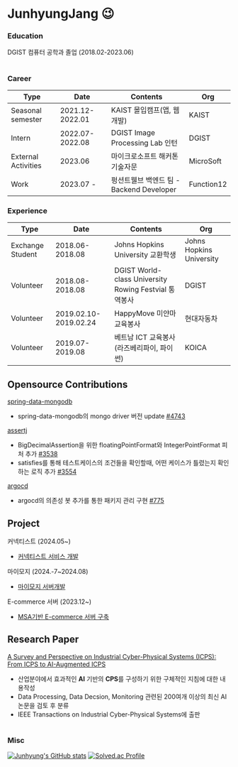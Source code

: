 # JunhyungJang 😉
### Education
DGIST 컴퓨터 공학과 졸업 (2018.02-2023.06)


#
### Career  
|Type|Date|Contents|Org|
|---|---|---|---|
|Seasonal semester|2021.12-2022.01|KAIST 몰입캠프(앱, 웹 개발)|KAIST|
|Intern|2022.07-2022.08|DGIST Image Processing Lab 인턴|DGIST|
|External Activities|2023.06|마이크로소프트 해커톤 기술자문|MicroSoft|
|Work|2023.07 - |펑션트웰브 백엔드 팀 - Backend Developer|Function12|

### Experience

|Type|Date|Contents|Org|
|---|---|---|---|
|Exchange Student|2018.06-2018.08|Johns Hopkins University 교환학생|Johns Hopkins University|
|Volunteer|2018.08-2018.08|DGIST World-class University Rowing Festvial 통역봉사|DGIST|
|Volunteer|2019.02.10-2019.02.24|HappyMove 미얀마 교육봉사 |현대자동차|
|Volunteer|2019.07-2019.08|베트남 ICT 교육봉사(라즈베리파이, 파이썬)|KOICA|

## Opensource Contributions

[spring-data-mongodb](https://github.com/spring-projects/spring-data-mongodb)
- spring-data-mongodb의 mongo driver 버전 update [#4743](https://github.com/spring-projects/spring-data-mongodb/pull/4743)

[assertj](https://github.com/assertj)
- BigDecimalAssertion을 위한 floatingPointFormat와 IntegerPointFormat 피처 추가 [#3538](https://github.com/assertj/assertj/pull/3538)
- satisfies를 통해 테스트케이스의 조건들을 확인할때, 어떤 케이스가 틀렸는지 확인하는 로직 추가 [#3554](https://github.com/assertj/assertj/pull/3554)

[argocd](https://github.com/argoproj/argo-cd)
- argocd의 의존성 봇 추가를 통한 패키지 관리 구현 [#775](https://github.com/argoproj-labs/argocd-image-updater/pull/775)


## Project

커넥티스트 (2024.05~)
- [커넥티스트 서비스 개발](https://github.com/connetist/connectist-backend)

마이모지 (2024.-7~2024.08)
- [마이모지 서버개발](https://github.com/407ten006/emotions-backend)

E-commerce 서버 (2023.12~)
- [MSA기반 E-commerce 서버 구축](https://github.com/JunHyungJang/spring_msa_server_refactor)


## Research Paper
[A Survey and Perspective on Industrial Cyber-Physical Systems (ICPS): From ICPS to AI-Augmented ICPS](https://ieeexplore.ieee.org/document/10285426)

- 산업분야에서 효과적인 **AI** 기반의 **CPS**를 구성하기 위한 구체적인 지침에 대한 내용작성
- Data Processing, Data Decsion, Monitoring 관련된 200여개 이상의 최신 AI논문을 검토 후 분류
- IEEE Transactions on Industrial Cyber-Physical Systems에 출판
  


</div>

#
### Misc
[![Junhyung's GitHub stats](https://github-readme-stats.vercel.app/api?username=junhyungjang)](https://github.com/junhyungjang/github-readme-stats)
[![Solved.ac Profile](http://mazassumnida.wtf/api/v2/generate_badge?boj=kevin0459)](https://solved.ac/kevin0459/)



